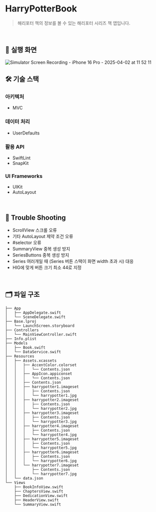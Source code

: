 # HarryPotterBook
> 해리포터 책의 정보를 볼 수 있는 해리포터 시리즈 책 앱입니다.
<br>

## 📱 실행 화면
![Simulator Screen Recording - iPhone 16 Pro - 2025-04-02 at 11 52 11](https://github.com/user-attachments/assets/b8749dfb-c873-44ef-9f86-4fdadc98724a)
<br>

## 🛠️ 기술 스택

### 아키텍처
- MVC

### 데이터 처리
- UserDefaults

### 활용 API
- SwiftLint
- SnapKit

### UI Frameworks
- UIKit
- AutoLayout     
<br>

## 🔫 Trouble Shooting
- ScrollView 스크롤 오류
- 기타 AutoLayout 제약 조건 오류
- #selector 오류
- SummaryView 중복 생성 방지
- SeriesButtons 중복 생성 방지
- Series 여러개일 때 (Series 버튼 스택이 화면 width 초과 시) 대응
- HIG에 맞게 버튼 크기 최소 44로 지정
<br>

## 🗂️ 파일 구조
```
├── App
│   ├── AppDelegate.swift
│   └── SceneDelegate.swift
├── Base.lproj
│   └── LaunchScreen.storyboard
├── Controllers
│   └── MainViewController.swift
├── Info.plist
├── Models
│   ├── Book.swift
│   └── DataService.swift
├── Resources
│   ├── Assets.xcassets
│   │   ├── AccentColor.colorset
│   │   │   └── Contents.json
│   │   ├── AppIcon.appiconset
│   │   │   └── Contents.json
│   │   ├── Contents.json
│   │   ├── harrypotter1.imageset
│   │   │   ├── Contents.json
│   │   │   └── harrypotter1.jpg
│   │   ├── harrypotter2.imageset
│   │   │   ├── Contents.json
│   │   │   └── harrypotter2.jpg
│   │   ├── harrypotter3.imageset
│   │   │   ├── Contents.json
│   │   │   └── harrypotter3.jpg
│   │   ├── harrypotter4.imageset
│   │   │   ├── Contents.json
│   │   │   └── harrypotter4.jpg
│   │   ├── harrypotter5.imageset
│   │   │   ├── Contents.json
│   │   │   └── harrypotter5.jpg
│   │   ├── harrypotter6.imageset
│   │   │   ├── Contents.json
│   │   │   └── harrypotter6.jpg
│   │   └── harrypotter7.imageset
│   │       ├── Contents.json
│   │       └── harrypotter7.jpg
│   └── data.json
└── Views
    ├── BookInfoView.swift
    ├── ChaptersView.swift
    ├── DedicationView.swift
    ├── HeaderView.swift
    └── SummaryView.swift
```
